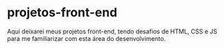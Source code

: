 # projetos-front-end
Aqui deixarei meus projetos front-end, tendo desafios de HTML, CSS e JS para me familiarizar com esta área do desenvolvimento.
